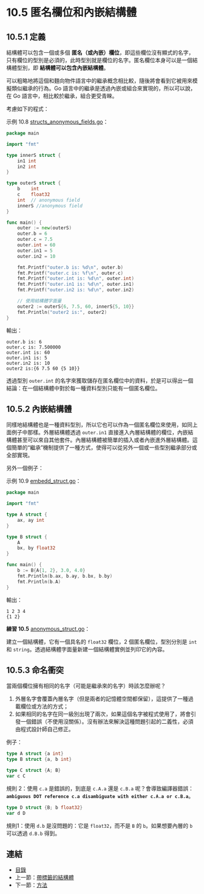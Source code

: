# 10.5 匿名欄位和內嵌結構體

## 10.5.1 定義

結構體可以包含一個或多個 **匿名（或內嵌）欄位**，即這些欄位沒有顯式的名字，只有欄位的型別是必須的，此時型別就是欄位的名字。匿名欄位本身可以是一個結構體型別，即 **結構體可以包含內嵌結構體**。

可以粗略地將這個和麵向物件語言中的繼承概念相比較，隨後將會看到它被用來模擬類似繼承的行為。Go 語言中的繼承是透過內嵌或組合來實現的，所以可以說，在 Go 語言中，相比較於繼承，組合更受青睞。

考慮如下的程式：

示例 10.8 [structs_anonymous_fields.go](examples/chapter_10/structs_anonymous_fields.go)：

```go
package main

import "fmt"

type innerS struct {
	in1 int
	in2 int
}

type outerS struct {
	b    int
	c    float32
	int  // anonymous field
	innerS //anonymous field
}

func main() {
	outer := new(outerS)
	outer.b = 6
	outer.c = 7.5
	outer.int = 60
	outer.in1 = 5
	outer.in2 = 10

	fmt.Printf("outer.b is: %d\n", outer.b)
	fmt.Printf("outer.c is: %f\n", outer.c)
	fmt.Printf("outer.int is: %d\n", outer.int)
	fmt.Printf("outer.in1 is: %d\n", outer.in1)
	fmt.Printf("outer.in2 is: %d\n", outer.in2)

	// 使用結構體字面量
	outer2 := outerS{6, 7.5, 60, innerS{5, 10}}
	fmt.Println("outer2 is:", outer2)
}
```

輸出：

    outer.b is: 6
    outer.c is: 7.500000
    outer.int is: 60
    outer.in1 is: 5
    outer.in2 is: 10
    outer2 is:{6 7.5 60 {5 10}}

透過型別 `outer.int` 的名字來獲取儲存在匿名欄位中的資料，於是可以得出一個結論：在一個結構體中對於每一種資料型別只能有一個匿名欄位。

## 10.5.2 內嵌結構體

同樣地結構體也是一種資料型別，所以它也可以作為一個匿名欄位來使用，如同上面例子中那樣。外層結構體透過 `outer.in1` 直接進入內層結構體的欄位，內嵌結構體甚至可以來自其他套件。內層結構體被簡單的插入或者內嵌進外層結構體。這個簡單的“繼承”機制提供了一種方式，使得可以從另外一個或一些型別繼承部分或全部實現。

另外一個例子：

示例 10.9 [embedd_struct.go](examples/chapter_10/embedd_struct.go)：

```go
package main

import "fmt"

type A struct {
	ax, ay int
}

type B struct {
	A
	bx, by float32
}

func main() {
	b := B{A{1, 2}, 3.0, 4.0}
	fmt.Println(b.ax, b.ay, b.bx, b.by)
	fmt.Println(b.A)
}
```

輸出：

    1 2 3 4
    {1 2}

**練習 10.5** [anonymous_struct.go](exercises/chapter_10/anonymous_struct.go)：

建立一個結構體，它有一個具名的 `float32` 欄位，2 個匿名欄位，型別分別是 `int` 和 `string`。透過結構體字面量新建一個結構體實例並列印它的內容。

## 10.5.3 命名衝突

當兩個欄位擁有相同的名字（可能是繼承來的名字）時該怎麼辦呢？

1. 外層名字會覆蓋內層名字（但是兩者的記憶體空間都保留），這提供了一種過載欄位或方法的方式；
2. 如果相同的名字在同一級別出現了兩次，如果這個名字被程式使用了，將會引發一個錯誤（不使用沒關係）。沒有辦法來解決這種問題引起的二義性，必須由程式設計師自己修正。

例子：

```go
type A struct {a int}
type B struct {a, b int}

type C struct {A; B}
var c C
```

規則 2：使用 `c.a` 是錯誤的，到底是 `c.A.a` 還是 `c.B.a` 呢？會導致編譯器錯誤：**`ambiguous DOT reference c.a disambiguate with either c.A.a or c.B.a`**。

```go
type D struct {B; b float32}
var d D
```

規則1：使用 `d.b` 是沒問題的：它是 `float32`，而不是 `B` 的 `b`。如果想要內層的 `b` 可以透過 `d.B.b` 得到。

## 連結

- [目錄](directory.md)
- 上一節：[帶標籤的結構體](10.4.md)
- 下一節：[方法](10.6.md)
